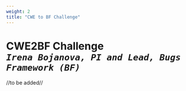 ```yaml
---
weight: 2
title: "CWE to BF Challenge"
---
```

# CWE2BF Challenge <br/>_`Irena Bojanova, PI and Lead, Bugs Framework (BF)`_

//to be added//